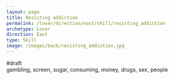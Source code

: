 ```yaml
---
layout: page
title: Resisting addiction
permalink: /lover/direction/east/skill/resisting_addiction
archetype: Lover
direction: East
type: Skill
image: /images/back/resisting_addiction.jpg
---
```

#draft   
gambling, screen, sugar, consuming, money, drugs, sex, people
